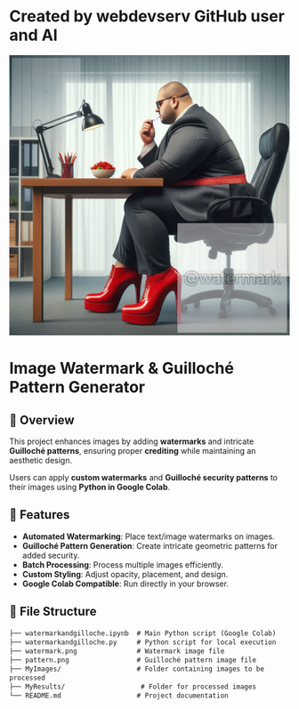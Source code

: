 # Created by webdevserv GitHub user and AI

![Watermarked Output](output.png)

# Image Watermark & Guilloché Pattern Generator

## 📌 Overview
This project enhances images by adding **watermarks** and intricate **Guilloché patterns**, ensuring proper **crediting** while maintaining an aesthetic design.

Users can apply **custom watermarks** and **Guilloché security patterns** to their images using **Python in Google Colab**.

## 🚀 Features
- **Automated Watermarking**: Place text/image watermarks on images.
- **Guilloché Pattern Generation**: Create intricate geometric patterns for added security.
- **Batch Processing**: Process multiple images efficiently.
- **Custom Styling**: Adjust opacity, placement, and design.
- **Google Colab Compatible**: Run directly in your browser.

## 📂 File Structure
```plaintext
├── watermarkandgilloche.ipynb  # Main Python script (Google Colab)
├── watermarkandgilloche.py     # Python script for local execution
├── watermark.png               # Watermark image file
├── pattern.png                 # Guilloché pattern image file
├── MyImages/                   # Folder containing images to be processed
├── MyResults/                   # Folder for processed images
└── README.md                   # Project documentation
